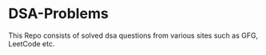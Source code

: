 # DSA-Problems
This Repo consists of solved dsa questions from various sites such as GFG, LeetCode etc.
